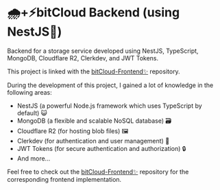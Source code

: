 # 🌧️+⚡bitCloud Backend (using NestJS🦅)

Backend for a storage service developed using NestJS, TypeScript, MongoDB, Cloudflare R2, Clerkdev, and JWT Tokens.

This project is linked with the [bitCloud-Frontend✨](https://github.com/pabloperezmoya/bitCloud-frontend) repository.

During the development of this project, I gained a lot of knowledge in the following areas:

* NestJS (a powerful Node.js framework which uses TypeScript by default) 😺
* MongoDB (a flexible and scalable NoSQL database) 🗃️
* Cloudflare R2 (for hosting blob files) 🖼️
* Clerkdev (for authentication and user management) 👥
* JWT Tokens (for secure authentication and authorization) 🔒
* And more...

Feel free to check out the [bitCloud-Frontend✨](https://github.com/pabloperezmoya/bitCloud-frontend) repository for the corresponding frontend implementation.
